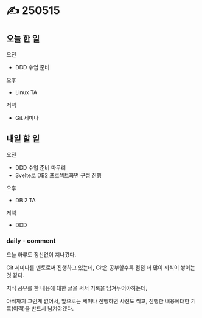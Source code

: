 # ✍️ 250515

## 오늘 한 일

오전

* DDD 수업 준비

오후

* Linux TA

저녁

* Git 세미나



## 내일 할 일

오전

* DDD 수업 준비 마무리
* Svelte로 DB2 프로젝트화면 구성 진행

오후

* DB 2 TA

저녁

* DDD



### daily - comment

오늘 하루도 정신없이 지나갔다.

Git 세미나를 멘토로써 진행하고 있는데, Git은 공부할수록 점점 더 많이 지식이 쌓이는 것 같다.

지식 공유를 한 내용에 대한 글을 써서 기록을 남겨두어야하는데,&#x20;

아직까지 그런게 없어서, 앞으로는 세미나 진행하면 사진도 찍고, 진행한 내용에대한 기록(이력)을 반드시 남겨야겠다.
